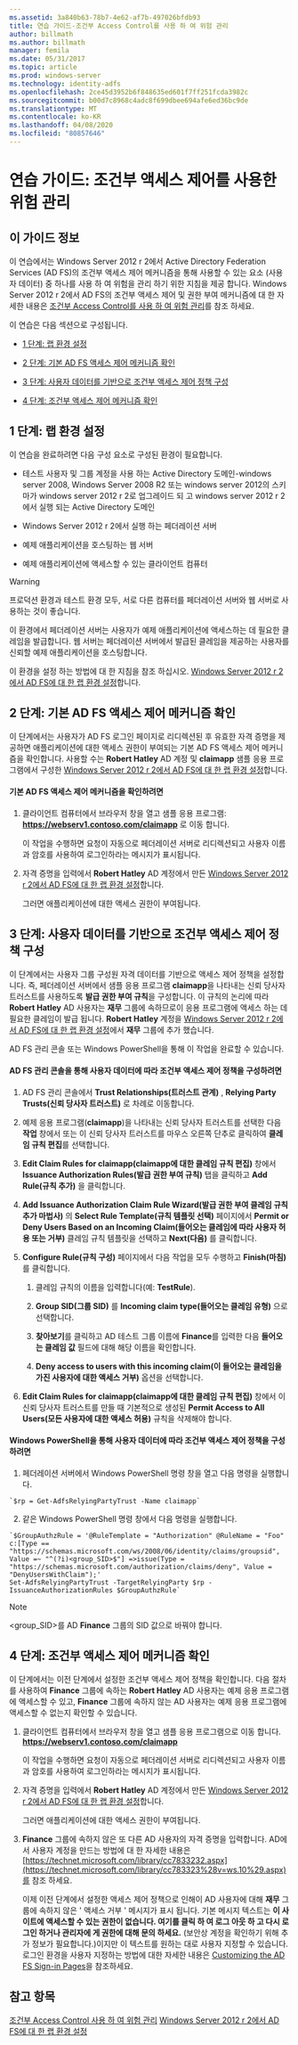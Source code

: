 ```yaml
---
ms.assetid: 3a840b63-78b7-4e62-af7b-497026bfdb93
title: 연습 가이드-조건부 Access Control를 사용 하 여 위험 관리
author: billmath
ms.author: billmath
manager: femila
ms.date: 05/31/2017
ms.topic: article
ms.prod: windows-server
ms.technology: identity-adfs
ms.openlocfilehash: 2ce45d3952b6f848635ed601f7ff251fcda3982c
ms.sourcegitcommit: b00d7c8968c4adc8f699dbee694afe6ed36bc9de
ms.translationtype: MT
ms.contentlocale: ko-KR
ms.lasthandoff: 04/08/2020
ms.locfileid: "80857646"
---
```

# <a name="walkthrough-guide-manage-risk-with-conditional-access-control"></a>연습 가이드: 조건부 액세스 제어를 사용한 위험 관리




## <a name="about-this-guide"></a>이 가이드 정보
이 연습에서는 Windows Server 2012 r 2에서 Active Directory Federation Services (AD FS)의 조건부 액세스 제어 메커니즘을 통해 사용할 수 있는 요소 (사용자 데이터) 중 하나를 사용 하 여 위험을 관리 하기 위한 지침을 제공 합니다. Windows Server 2012 r 2에서 AD FS의 조건부 액세스 제어 및 권한 부여 메커니즘에 대 한 자세한 내용은 [조건부 Access Control를 사용 하 여 위험 관리](../../ad-fs/operations/Manage-Risk-with-Conditional-Access-Control.md)를 참조 하세요.

이 연습은 다음 섹션으로 구성됩니다.

-   [1 단계: 랩 환경 설정](../../ad-fs/operations/Walkthrough-Guide--Manage-Risk-with-Conditional-Access-Control.md#BKMK_1)

-   [2 단계: 기본 AD FS 액세스 제어 메커니즘 확인](../../ad-fs/operations/Walkthrough-Guide--Manage-Risk-with-Conditional-Access-Control.md#BKMK_2)

-   [3 단계: 사용자 데이터를 기반으로 조건부 액세스 제어 정책 구성](../../ad-fs/operations/Walkthrough-Guide--Manage-Risk-with-Conditional-Access-Control.md#BKMK_3)

-   [4 단계: 조건부 액세스 제어 메커니즘 확인](../../ad-fs/operations/Walkthrough-Guide--Manage-Risk-with-Conditional-Access-Control.md#BKMK_4)

## <a name="step-1-setting-up-the-lab-environment"></a><a name="BKMK_1"></a>1 단계: 랩 환경 설정
이 연습을 완료하려면 다음 구성 요소로 구성된 환경이 필요합니다.

-   테스트 사용자 및 그룹 계정을 사용 하는 Active Directory 도메인-windows server 2008, Windows Server 2008 R2 또는 windows server 2012의 스키마가 windows server 2012 r 2로 업그레이드 되 고 windows server 2012 r 2에서 실행 되는 Active Directory 도메인

-   Windows Server 2012 r 2에서 실행 하는 페더레이션 서버

-   예제 애플리케이션을 호스팅하는 웹 서버

-   예제 애플리케이션에 액세스할 수 있는 클라이언트 컴퓨터

> [!WARNING]
> 프로덕션 환경과 테스트 환경 모두, 서로 다른 컴퓨터를 페더레이션 서버와 웹 서버로 사용하는 것이 좋습니다.

이 환경에서 페더레이션 서버는 사용자가 예제 애플리케이션에 액세스하는 데 필요한 클레임을 발급합니다. 웹 서버는 페더레이션 서버에서 발급된 클레임을 제공하는 사용자를 신뢰할 예제 애플리케이션을 호스팅합니다.

이 환경을 설정 하는 방법에 대 한 지침을 참조 하십시오. [Windows Server 2012 r 2에서 AD FS에 대 한 랩 환경 설정](../../ad-fs/deployment/Set-up-the-lab-environment-for-AD-FS-in-Windows-Server-2012-R2.md)합니다.

## <a name="step-2-verify-the-default-ad-fs-access-control-mechanism"></a><a name="BKMK_2"></a>2 단계: 기본 AD FS 액세스 제어 메커니즘 확인
이 단계에서는 사용자가 AD FS 로그인 페이지로 리디렉션된 후 유효한 자격 증명을 제공하면 애플리케이션에 대한 액세스 권한이 부여되는 기본 AD FS 액세스 제어 메커니즘을 확인합니다. 사용할 수는 **Robert Hatley** AD 계정 및 **claimapp** 샘플 응용 프로그램에서 구성한 [Windows Server 2012 r 2에서 AD FS에 대 한 랩 환경 설정](../../ad-fs/deployment/Set-up-the-lab-environment-for-AD-FS-in-Windows-Server-2012-R2.md)합니다.

#### <a name="to-verify-the-default-ad-fs-access-control-mechanism"></a>기본 AD FS 액세스 제어 메커니즘을 확인하려면

1.  클라이언트 컴퓨터에서 브라우저 창을 열고 샘플 응용 프로그램: **https://webserv1.contoso.com/claimapp** 로 이동 합니다.

    이 작업을 수행하면 요청이 자동으로 페더레이션 서버로 리디렉션되고 사용자 이름과 암호를 사용하여 로그인하라는 메시지가 표시됩니다.

2.  자격 증명을 입력에서 **Robert Hatley** AD 계정에서 만든 [Windows Server 2012 r 2에서 AD FS에 대 한 랩 환경 설정](../../ad-fs/deployment/Set-up-the-lab-environment-for-AD-FS-in-Windows-Server-2012-R2.md)합니다.

    그러면 애플리케이션에 대한 액세스 권한이 부여됩니다.

## <a name="step-3-configure-conditional-access-control-policy-based-on-user-data"></a><a name="BKMK_3"></a>3 단계: 사용자 데이터를 기반으로 조건부 액세스 제어 정책 구성
이 단계에서는 사용자 그룹 구성원 자격 데이터를 기반으로 액세스 제어 정책을 설정합니다. 즉, 페더레이션 서버에서 샘플 응용 프로그램 **claimapp**을 나타내는 신뢰 당사자 트러스트를 사용하도록 **발급 권한 부여 규칙**을 구성합니다. 이 규칙의 논리에 따라 **Robert Hatley** AD 사용자는 **재무** 그룹에 속하므로이 응용 프로그램에 액세스 하는 데 필요한 클레임이 발급 됩니다. **Robert Hatley** 계정을 [Windows Server 2012 r 2에서 AD FS에 대 한 랩 환경 설정](../../ad-fs/deployment/Set-up-the-lab-environment-for-AD-FS-in-Windows-Server-2012-R2.md)에서 **재무** 그룹에 추가 했습니다.

AD FS 관리 콘솔 또는 Windows PowerShell을 통해 이 작업을 완료할 수 있습니다.

#### <a name="to-configure-conditional-access-control-policy-based-on-user-data-via-the-ad-fs-management-console"></a>AD FS 관리 콘솔을 통해 사용자 데이터에 따라 조건부 액세스 제어 정책을 구성하려면

1.  AD FS 관리 콘솔에서 **Trust Relationships(트러스트 관계)** , **Relying Party Trusts(신뢰 당사자 트러스트)** 로 차례로 이동합니다.

2.  예제 응용 프로그램(**claimapp**)을 나타내는 신뢰 당사자 트러스트를 선택한 다음 **작업** 창에서 또는 이 신뢰 당사자 트러스트를 마우스 오른쪽 단추로 클릭하여 **클레임 규칙 편집**를 선택합니다.

3.  **Edit Claim Rules for claimapp(claimapp에 대한 클레임 규칙 편집)** 창에서 **Issuance Authorization Rules(발급 권한 부여 규칙)** 탭을 클릭하고 **Add Rule(규칙 추가)** 을 클릭합니다.

4.  **Add Issuance Authorization Claim Rule Wizard(발급 권한 부여 클레임 규칙 추가 마법사)** 의 **Select Rule Template(규칙 템플릿 선택)** 페이지에서 **Permit or Deny Users Based on an Incoming Claim(들어오는 클레임에 따라 사용자 허용 또는 거부)** 클레임 규칙 템플릿을 선택하고 **Next(다음)** 를 클릭합니다.

5.  **Configure Rule(규칙 구성)** 페이지에서 다음 작업을 모두 수행하고 **Finish(마침)** 를 클릭합니다.

    1.  클레임 규칙의 이름을 입력합니다(예: **TestRule**).

    2.  **Group SID(그룹 SID)** 를 **Incoming claim type(들어오는 클레임 유형)** 으로 선택합니다.

    3.  **찾아보기**를 클릭하고 AD 테스트 그룹 이름에 **Finance**를 입력한 다음 **들어오는 클레임 값** 필드에 대해 해당 이름을 확인합니다.

    4.  **Deny access to users with this incoming claim(이 들어오는 클레임을 가진 사용자에 대한 액세스 거부)** 옵션을 선택합니다.

6.  **Edit Claim Rules for claimapp(claimapp에 대한 클레임 규칙 편집)** 창에서 이 신뢰 당사자 트러스트를 만들 때 기본적으로 생성된 **Permit Access to All Users(모든 사용자에 대한 액세스 허용)** 규칙을 삭제해야 합니다.

#### <a name="to-configure-conditional-access-control-policy-based-on-user-data-via-windows-powershell"></a>Windows PowerShell을 통해 사용자 데이터에 따라 조건부 액세스 제어 정책을 구성하려면

1.  페더레이션 서버에서 Windows PowerShell 명령 창을 열고 다음 명령을 실행합니다.


~~~
`$rp = Get-AdfsRelyingPartyTrust -Name claimapp`
~~~


2. 같은 Windows PowerShell 명령 창에서 다음 명령을 실행합니다.


~~~
`$GroupAuthzRule = '@RuleTemplate = "Authorization" @RuleName = "Foo" c:[Type == "https://schemas.microsoft.com/ws/2008/06/identity/claims/groupsid", Value =~ "^(?i)<group_SID>$"] =>issue(Type = "https://schemas.microsoft.com/authorization/claims/deny", Value = "DenyUsersWithClaim");'
Set-AdfsRelyingPartyTrust -TargetRelyingParty $rp -IssuanceAuthorizationRules $GroupAuthzRule`
~~~

> [!NOTE]
> <group_SID>를 AD **Finance** 그룹의 SID 값으로 바꿔야 합니다.

## <a name="step-4-verify-conditional-access-control-mechanism"></a><a name="BKMK_4"></a>4 단계: 조건부 액세스 제어 메커니즘 확인
이 단계에서는 이전 단계에서 설정한 조건부 액세스 제어 정책을 확인합니다. 다음 절차를 사용하여 **Finance** 그룹에 속하는 **Robert Hatley** AD 사용자는 예제 응용 프로그램에 액세스할 수 있고, **Finance** 그룹에 속하지 않는 AD 사용자는 예제 응용 프로그램에 액세스할 수 없는지 확인할 수 있습니다.

1.  클라이언트 컴퓨터에서 브라우저 창을 열고 샘플 응용 프로그램으로 이동 합니다. **https://webserv1.contoso.com/claimapp**

    이 작업을 수행하면 요청이 자동으로 페더레이션 서버로 리디렉션되고 사용자 이름과 암호를 사용하여 로그인하라는 메시지가 표시됩니다.

2.  자격 증명을 입력에서 **Robert Hatley** AD 계정에서 만든 [Windows Server 2012 r 2에서 AD FS에 대 한 랩 환경 설정](../../ad-fs/deployment/Set-up-the-lab-environment-for-AD-FS-in-Windows-Server-2012-R2.md)합니다.

    그러면 애플리케이션에 대한 액세스 권한이 부여됩니다.

3.  **Finance** 그룹에 속하지 않은 또 다른 AD 사용자의 자격 증명을 입력합니다. AD에서 사용자 계정을 만드는 방법에 대 한 자세한 내용은 [https://technet.microsoft.com/library/cc7833232.aspx](https://technet.microsoft.com/library/cc783323%28v=ws.10%29.aspx)를 참조 하세요.

    이제 이전 단계에서 설정한 액세스 제어 정책으로 인해이 AD 사용자에 대해 **재무** 그룹에 속하지 않은 ' 액세스 거부 ' 메시지가 표시 됩니다. 기본 메시지 텍스트는 **이 사이트에 액세스할 수 있는 권한이 없습니다. 여기를 클릭 하 여 로그 아웃 하 고 다시 로그인 하거나 관리자에 게 권한에 대해 문의 하세요.** (보안상 계정을 확인하기 위해 추가 정보가 필요합니다.)이지만 이 텍스트를 원하는 대로 사용자 지정할 수 있습니다. 로그인 환경을 사용자 지정하는 방법에 대한 자세한 내용은 [Customizing the AD FS Sign-in Pages](https://technet.microsoft.com/library/dn280950.aspx)을 참조하세요.

## <a name="see-also"></a>참고 항목
[조건부 Access Control 사용 하 여 위험 관리](../../ad-fs/operations/Manage-Risk-with-Conditional-Access-Control.md) [Windows Server 2012 r 2에서 AD FS에 대 한 랩 환경 설정](../deployment/Set-up-the-lab-environment-for-AD-FS-in-Windows-Server-2012-R2.md)




